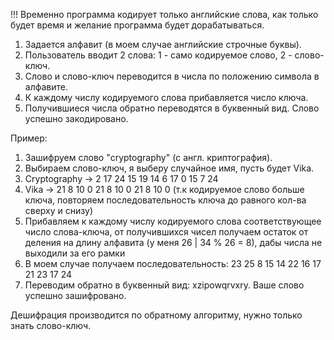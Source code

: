 !!! Временно программа кодирует только английские слова, как только будет время и желание программа будет дорабатываться.

1) Задается алфавит (в моем случае английские строчные буквы).
2) Пользователь вводит 2 слова: 1 - само кодируемое слово, 2 - слово-ключ.
3) Слово и слово-ключ переводится в числа по положению символа в алфавите.
4) К каждому числу кодируемого слова прибавляется число ключа.
5) Получившиеся числа обратно переводятся в буквенный вид. Слово успешно закодировано.

Пример:
1) Зашифруем слово "cryptography" (с англ. криптография).
2) Выбираем слово-ключ, я выберу случайное имя, пусть будет Vika.
3) Cryptography -> 2 17 24 15 19 14 6 17 0 15 7 24
4) Vika -> 21 8 10 0 21 8 10 0 21 8 10 0 (т.к кодируемое слово больше ключа, повторяем последовательность ключа до равного кол-ва сверху и снизу)
5) Прибавляем к каждому числу кодируемого слова соответствующее число слова-ключа, от получившихся чисел получаем остаток от деления на длину алфавита (у меня 26 | 34 % 26 = 8), дабы числа не выходили за его рамки
6) В моем случае получаем последовательность: 23 25 8 15 14 22 16 17 21 23 17 24
7) Переводим обратно в буквенный вид: xzipowqrvxry. Ваше слово успешно зашифровано.

Дешифрация производится по обратному алгоритму, нужно только знать слово-ключ.
